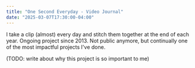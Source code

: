 ```yaml
---
title: "One Second Everyday - Video Journal"
date: "2025-03-07T17:30:00-04:00"
---
```


I take a clip (almost) every day and stitch them together at the end of each year. Ongoing project since 2013. Not public anymore, but continually one of the most impactful projects I've done.

(TODO: write about why this project is so important to me)
